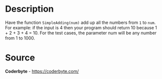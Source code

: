 # Description

Have the function `SimpleAdding(num)` add up all the numbers from `1` to `num`. For example: if the 
input is 4 then your program should return 10 because 1 + 2 + 3 + 4 = 10. For the test cases, 
the parameter num will be any number from 1 to 1000. 

# Source

**Coderbyte** - https://coderbyte.com/

